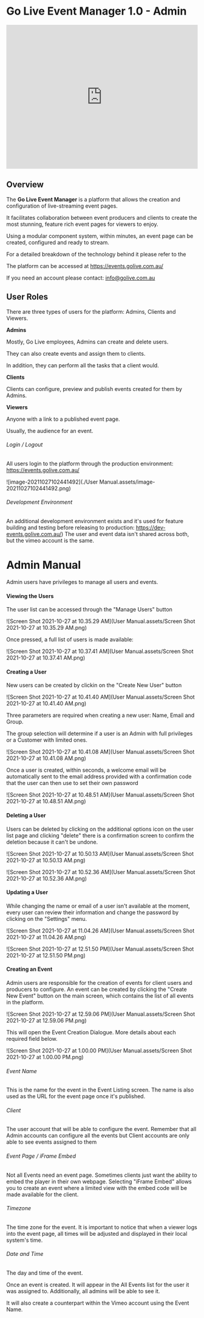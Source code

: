 # Go Live Event Manager 1.0 - Admin

<div style="padding:75% 0 0 0;position:relative;"><iframe src="https://player.vimeo.com/video/639794015?h=8fba7398b0&amp;badge=0&amp;autopause=0&amp;player_id=0&amp;app_id=58479" frameborder="0" allow="autoplay; fullscreen; picture-in-picture" allowfullscreen style="position:absolute;top:0;left:0;width:100%;height:100%;" title="Video-Admin"></iframe></div><script src="https://player.vimeo.com/api/player.js"></script>

## **Overview**

The **Go Live Event Manager** is a platform that allows the creation and configuration of live-streaming event pages.

It facilitates collaboration between event producers and clients to create the most stunning, feature rich event pages for viewers to enjoy.

Using a modular component system, within minutes, an event page can be created, configured and ready to stream. 

For a detailed breakdown of the technology behind it please refer to the 

[Technical Manual]: kablamo.com.au



The platform can be accessed at https://events.golive.com.au/

If you need an account please contact: info@golive.com.au



## User Roles

There are three types of users for the platform: Admins, Clients and Viewers.



**Admins**

Mostly, Go Live employees, Admins can create and delete users. 

They can also create events and assign them to clients.

In addition, they can perform all the tasks that a client would.



**Clients**

Clients can configure, preview and publish events created for them by Admins.



**Viewers**

Anyone with a link to a published event page. 

Usually, the audience for an event.



###### Login / Logout

All users login to the platform through the production environment: https://events.golive.com.au/

![image-20211027102441492](./User Manual.assets/image-20211027102441492.png)



###### Development Environment

An additional development environment exists and it's used for feature building and testing before releasing to production: https://dev-events.golive.com.au/) The user and event data isn't shared across both, but the vimeo account is the same.


# Admin Manual

Admin users have privileges to manage all users and events. 

#### Viewing the Users

The user list can be accessed through the "Manage Users" button

![Screen Shot 2021-10-27 at 10.35.29 AM](User Manual.assets/Screen Shot 2021-10-27 at 10.35.29 AM.png)

Once pressed, a full list of users is made available:

![Screen Shot 2021-10-27 at 10.37.41 AM](User Manual.assets/Screen Shot 2021-10-27 at 10.37.41 AM.png)

#### Creating a User

New users can be created by clickin on the "Create New User" button

![Screen Shot 2021-10-27 at 10.41.40 AM](User Manual.assets/Screen Shot 2021-10-27 at 10.41.40 AM.png)

Three parameters are required when creating a new user: Name, Email and Group.

The group selection will determine if a user is an Admin with full privileges or a Customer with limited ones.

![Screen Shot 2021-10-27 at 10.41.08 AM](User Manual.assets/Screen Shot 2021-10-27 at 10.41.08 AM.png)

Once a user is created, within seconds, a welcome email will be automatically sent to the email address provided with a confirmation code that the user can then use to set their own password

![Screen Shot 2021-10-27 at 10.48.51 AM](User Manual.assets/Screen Shot 2021-10-27 at 10.48.51 AM.png)

#### Deleting a User

Users can be deleted by clicking on the additional options icon on the user list page and clicking "delete" there is a confirmation screen to confirm the deletion because it can't be undone.

![Screen Shot 2021-10-27 at 10.50.13 AM](User Manual.assets/Screen Shot 2021-10-27 at 10.50.13 AM.png)

![Screen Shot 2021-10-27 at 10.52.36 AM](User Manual.assets/Screen Shot 2021-10-27 at 10.52.36 AM.png)

#### Updating a User

While changing the name or email of a user isn't available at the moment, every user can review their information and change the password by clicking on the "Settings" menu.

![Screen Shot 2021-10-27 at 11.04.26 AM](User Manual.assets/Screen Shot 2021-10-27 at 11.04.26 AM.png)

![Screen Shot 2021-10-27 at 12.51.50 PM](User Manual.assets/Screen Shot 2021-10-27 at 12.51.50 PM.png)

#### Creating an Event

Admin users are responsible for the creation of events for client users and producers to configure. An event can be created by clicking the "Create New Event" button on the main screen, which contains the list of all events in the platform.

![Screen Shot 2021-10-27 at 12.59.06 PM](User Manual.assets/Screen Shot 2021-10-27 at 12.59.06 PM.png)

This will open the Event Creation Dialogue. More details about each required field below.

![Screen Shot 2021-10-27 at 1.00.00 PM](User Manual.assets/Screen Shot 2021-10-27 at 1.00.00 PM.png)

###### Event Name

This is the name for the event in the Event Listing screen. 
The name is also used as the URL for the event page once it's published.

###### Client

The user account that will be able to configure the event. 
Remember that all Admin accounts can configure all the events but Client accounts are only able to see events assigned to them

###### Event Page / iFrame Embed

Not all Events need an event page. 
Sometimes clients just want the ability to embed the player in their own webpage. 
Selecting "iFrame Embed" allows you to create an event where a limited view with the embed code will be made available for the client. 

###### Timezone

The time zone for the event. It is important to notice that when a viewer logs into the event page, all times will be adjusted and displayed in their local system's time.

###### Date and Time

The day and time of the event.



Once an event is created. It will appear in the All Events list for the user it was assigned to. Additionally, all admins will be able to see it. 

It will also create a counterpart within the Vimeo account using the Event Name.

